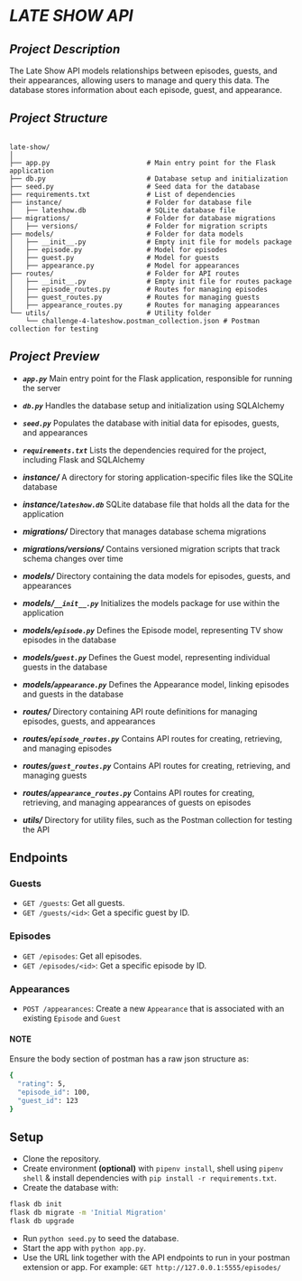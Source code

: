 # *LATE SHOW API*

## *Project Description*

The Late Show API models relationships between episodes, guests, and their appearances, allowing users to manage and query this data. The database stores information about each episode, guest, and appearance.

## *Project Structure*

```bash*

late-show/
│
├── app.py                        # Main entry point for the Flask application
├── db.py                         # Database setup and initialization
├── seed.py                       # Seed data for the database
├── requirements.txt              # List of dependencies
├── instance/                     # Folder for database file
│   ├── lateshow.db               # SQLite database file
├── migrations/                   # Folder for database migrations
│   ├── versions/                 # Folder for migration scripts
├── models/                       # Folder for data models
│   ├── __init__.py               # Empty init file for models package
│   ├── episode.py                # Model for episodes
│   ├── guest.py                  # Model for guests
│   ├── appearance.py             # Model for appearances
├── routes/                       # Folder for API routes
│   ├── __init__.py               # Empty init file for routes package
│   ├── episode_routes.py         # Routes for managing episodes
│   ├── guest_routes.py           # Routes for managing guests
│   ├── appearance_routes.py      # Routes for managing appearances
└── utils/                        # Utility folder
    └── challenge-4-lateshow.postman_collection.json # Postman collection for testing

```

## *Project Preview*

- ***`app.py`***
Main entry point for the Flask application, responsible for running the server

- ***`db.py`***
Handles the database setup and initialization using SQLAlchemy

- ***`seed.py`***
Populates the database with initial data for episodes, guests, and appearances

- ***`requirements.txt`***
Lists the dependencies required for the project, including Flask and SQLAlchemy

- ***instance/***
A directory for storing application-specific files like the SQLite database

- ***instance/`lateshow.db`***
SQLite database file that holds all the data for the application

- ***migrations/***
Directory that manages database schema migrations

- ***migrations/versions/***
Contains versioned migration scripts that track schema changes over time

- ***models/***
Directory containing the data models for episodes, guests, and appearances

- ***models/`__init__.py`***
Initializes the models package for use within the application

- ***models/`episode.py`***
Defines the Episode model, representing TV show episodes in the database

- ***models/`guest.py`***
Defines the Guest model, representing individual guests in the database

- ***models/`appearance.py`***
Defines the Appearance model, linking episodes and guests in the database

- ***routes/***
Directory containing API route definitions for managing episodes, guests, and appearances

- ***routes/`episode_routes.py`***
Contains API routes for creating, retrieving, and managing episodes

- ***routes/`guest_routes.py`***
Contains API routes for creating, retrieving, and managing guests

- ***routes/`appearance_routes.py`***
Contains API routes for creating, retrieving, and managing appearances of guests on episodes

- ***utils/***
Directory for utility files, such as the Postman collection for testing the API

## Endpoints

### Guests

- `GET /guests`: Get all guests.
- `GET /guests/<id>`: Get a specific guest by ID.

### Episodes

- `GET /episodes`: Get all episodes.
- `GET /episodes/<id>`: Get a specific episode by ID.

### Appearances

- `POST /appearances`: Create a new `Appearance` that is associated with an existing `Episode` and `Guest`

#### NOTE

Ensure the body section of postman has a raw json structure as:

```bash
{
  "rating": 5,
  "episode_id": 100,
  "guest_id": 123
}
```

## Setup

- Clone the repository.
- Create environment **(optional)** with `pipenv install`, shell using `pipenv shell` & install dependencies with `pip install -r requirements.txt`.
- Create the database with:

```bash
flask db init
flask db migrate -m 'Initial Migration'
flask db upgrade
```

- Run `python seed.py` to seed the database.
- Start the app with `python app.py`.
- Use the URL link together with the API endpoints to run in your postman extension or app.
 For example: `GET http://127.0.0.1:5555/episodes/`
